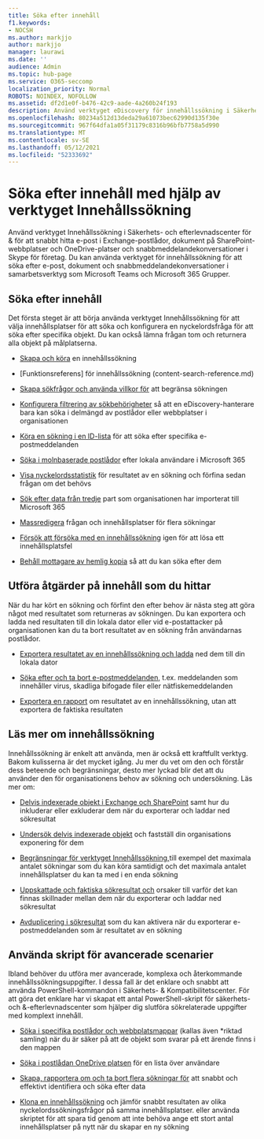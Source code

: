 ```yaml
---
title: Söka efter innehåll
f1.keywords:
- NOCSH
ms.author: markjjo
author: markjjo
manager: laurawi
ms.date: ''
audience: Admin
ms.topic: hub-page
ms.service: O365-seccomp
localization_priority: Normal
ROBOTS: NOINDEX, NOFOLLOW
ms.assetid: df2d1e0f-b476-42c9-aade-4a260b24f193
description: Använd verktyget eDiscovery för innehållssökning i Säkerhets- och efterlevnadscenter för & för att snabbt hitta e-post i Exchange-postlådor, dokument på SharePoint-webbplatser och OneDrive-platser och snabbmeddelandekonversationer i Skype för företag.
ms.openlocfilehash: 80234a512d13deda29a61073bec62990d135f30e
ms.sourcegitcommit: 967f64dfa1a05f31179c8316b96bfb7758a5d990
ms.translationtype: MT
ms.contentlocale: sv-SE
ms.lasthandoff: 05/12/2021
ms.locfileid: "52333692"
---
```

# <a name="search-for-content-using-the-content-search-tool"></a>Söka efter innehåll med hjälp av verktyget Innehållssökning

Använd verktyget Innehållssökning i Säkerhets- och efterlevnadscenter för & för att snabbt hitta e-post i Exchange-postlådor, dokument på SharePoint-webbplatser och OneDrive-platser och snabbmeddelandekonversationer i Skype för företag. Du kan använda verktyget för innehållssökning för att söka efter e-post, dokument och snabbmeddelandekonversationer i samarbetsverktyg som Microsoft Teams och Microsoft 365 Grupper.
  
## <a name="search-for-content"></a>Söka efter innehåll

Det första steget är att börja använda verktyget Innehållssökning för att välja innehållsplatser för att söka och konfigurera en nyckelordsfråga för att söka efter specifika objekt. Du kan också lämna frågan tom och returnera alla objekt på målplatserna.
  
- [Skapa och köra](content-search.md) en innehållssökning

- [Funktionsreferens] för innehållssökning (content-search-reference.md)

- [Skapa sökfrågor och använda villkor för](keyword-queries-and-search-conditions.md) att begränsa sökningen 

- [Konfigurera filtrering av sökbehörigheter](permissions-filtering-for-content-search.md) så att en eDiscovery-hanterare bara kan söka i delmängd av postlådor eller webbplatser i organisationen 

- [Köra en sökning i en ID-lista](csv-file-for-an-id-list-content-search.md) för att söka efter specifika e-postmeddelanden 

- [Söka i molnbaserade postlådor](search-cloud-based-mailboxes-for-on-premises-users.md) efter lokala användare i Microsoft 365

- [Visa nyckelordsstatistik](view-keyword-statistics-for-content-search.md) för resultatet av en sökning och förfina sedan frågan om det behövs

- [Sök efter data från tredje](use-content-search-to-search-third-party-data-that-was-imported.md) part som organisationen har importerat till Microsoft 365

- [Massredigera](bulk-edit-content-searches.md) frågan och innehållsplatser för flera sökningar

- [Försök att försöka med en innehållssökning](retry-failed-content-search.md) igen för att lösa ett innehållsplatsfel

- [Behåll mottagare av hemlig kopia](/exchange/policy-and-compliance/holds/preserve-bcc-recipients-and-group-members) så att du kan söka efter dem 

## <a name="perform-actions-on-content-you-find"></a>Utföra åtgärder på innehåll som du hittar

När du har kört en sökning och förfint den efter behov är nästa steg att göra något med resultatet som returneras av sökningen. Du kan exportera och ladda ned resultaten till din lokala dator eller vid e-postattacker på organisationen kan du ta bort resultatet av en sökning från användarnas postlådor.
  
- [Exportera resultatet av en innehållssökning och ladda](export-search-results.md) ned dem till din lokala dator 

- [Söka efter och ta bort e-postmeddelanden,](search-for-and-delete-messages-in-your-organization.md) t.ex. meddelanden som innehåller virus, skadliga bifogade filer eller nätfiskemeddelanden

- [Exportera en rapport](export-a-content-search-report.md) om resultatet av en innehållssökning, utan att exportera de faktiska resultaten 

## <a name="learn-more-about-content-search"></a>Läs mer om innehållssökning

Innehållssökning är enkelt att använda, men är också ett kraftfullt verktyg. Bakom kulisserna är det mycket igång. Ju mer du vet om den och förstår dess beteende och begränsningar, desto mer lyckad blir det att du använder den för organisationens behov av sökning och undersökning. Läs mer om:
  
- [Delvis indexerade objekt i Exchange och SharePoint](partially-indexed-items-in-content-search.md) samt hur du inkluderar eller exkluderar dem när du exporterar och laddar ned sökresultat

- [Undersök delvis indexerade objekt](investigating-partially-indexed-items-in-ediscovery.md) och fastställ din organisations exponering för dem

- [Begränsningar för verktyget Innehållssökning,](limits-for-content-search.md)till exempel det maximala antalet sökningar som du kan köra samtidigt och det maximala antalet innehållsplatser du kan ta med i en enda sökning

- [Uppskattade och faktiska sökresultat och](differences-between-estimated-and-actual-ediscovery-search-results.md) orsaker till varför det kan finnas skillnader mellan dem när du exporterar och laddar ned sökresultat

- [Avduplicering i sökresultat](de-duplication-in-ediscovery-search-results.md) som du kan aktivera när du exporterar e-postmeddelanden som är resultatet av en sökning

## <a name="use-scripts-for-advanced-scenarios"></a>Använda skript för avancerade scenarier

Ibland behöver du utföra mer avancerade, komplexa och återkommande innehållssökningsuppgifter. I dessa fall är det enklare och snabbt att använda PowerShell-kommandon i Säkerhets- & Kompatibilitetscenter. För att göra det enklare har vi skapat ett antal PowerShell-skript för säkerhets- och &-efterlevnadscenter som hjälper dig slutföra sökrelaterade uppgifter med komplext innehåll.
  
- [Söka i specifika postlådor och webbplatsmappar](use-content-search-for-targeted-collections.md) (kallas även *riktad samling) när du är säker på att de objekt som svarar på ett ärende finns i den mappen

- [Söka i postlådan OneDrive platsen](search-the-mailbox-and-onedrive-for-business-for-a-list-of-users.md) för en lista över användare 

- [Skapa, rapportera om och ta bort flera sökningar för](create-report-on-and-delete-multiple-content-searches.md) att snabbt och effektivt identifiera och söka efter data 

- [Klona en innehållssökning](clone-a-content-search.md) och jämför snabbt resultaten av olika nyckelordssökningsfrågor på samma innehållsplatser. eller använda skriptet för att spara tid genom att inte behöva ange ett stort antal innehållsplatser på nytt när du skapar en ny sökning